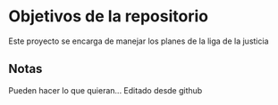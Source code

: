 # Objetivos de la repositorio

Este proyecto se encarga de manejar los planes de la liga de la justicia


## Notas
Pueden hacer lo que quieran...
Editado desde github
